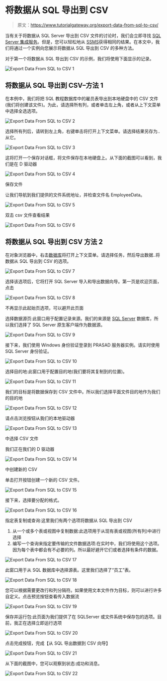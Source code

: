 # 将数据从 SQL 导出到 CSV

> 原文：<https://www.tutorialgateway.org/export-data-from-sql-to-csv/>

当有关于将数据从 SQL Server 导出到 CSV 文件的讨论时，我们会立即寻找 [SQL Server 集成服务](https://www.tutorialgateway.org/ssis/)。但是，您可以轻松地从 [SSMS](https://www.tutorialgateway.org/sql/)获得相同的结果。在本文中，我们将通过一个实例向您展示将数据从 SQL 导出到 CSV 的多种方法。

对于第一个将数据从 SQL 导出到 CSV 的示例，我们将使用下面显示的记录。

![Export Data From SQL to CSV 1](img/9b050cc8f13269da0bba5a2149b3ab9f.png)

## 将数据从 SQL 导出到 CSV–方法 1

在本例中，我们将把 SQL 教程数据库中的雇员表导出到本地硬盘中的 CSV 文件(我们将创建该文件)。为此，请选择所有列，或者单击左上角，或者从上下文菜单中选择全选选项。

![Export Data From SQL to CSV 2](img/f837c389a23987c50621197518699cff.png)

选择所有列后，请转到左上角，右键单击将打开上下文菜单。请选择结果另存为..从它。

![Export Data From SQL to CSV 3](img/fc393f4768052117bd1c157e46a97fc4.png)

这将打开一个保存对话框，将文件保存在本地硬盘上。从下面的截图可以看到，我们是在 D 驱动器

![Export Data From SQL to CSV 4](img/9868b386b279ccba9272e18d4696f124.png)

保存文件

让我们导航到我们提供的文件系统地址，并检查文件名 EmployeeData。

![Export Data From SQL to CSV 5](img/7e8f39658cf3a426c699e81aabc86633.png)

双击 csv 文件查看结果

![Export Data From SQL to CSV 6](img/c4ea8842124e6a6288ab440ac78279fe.png)

## 将数据从 SQL 导出到 CSV 方法 2

在对象浏览器中，右击[数据库](https://www.tutorialgateway.org/how-to-create-database-in-sql-server/)将打开上下文菜单。请选择任务，然后导出数据..将数据从 SQL 导出到 CSV 的选项。

![Export Data From SQL to CSV 7](img/5f62dfadab6a936e73b4a10a06866c6c.png)

选择该选项后，它将打开 SQL Server 导入和导出数据向导。第一页是欢迎页面，点击

![Export Data From SQL to CSV 8](img/a146407f657e5916caf5f490a9abcea4.png)

不再显示此起始页选项，可以避开此页面

选择数据源页:此窗口用于配置记录来源。我们的来源是 [SQL Server](https://www.tutorialgateway.org/sql/) 数据库，所以我们选择了 SQL Server 原生客户端作为数据源。

![Export Data From SQL to CSV 9](img/060d51c27b81aa76010a5e2292445e8a.png)

接下来，我们使用 Windows 身份验证登录到 PRASAD 服务器实例。请实时使用 SQL Server 身份验证。

![Export Data From SQL to CSV 10](img/9934abc925959cce6f4e2987b10bff7a.png)

选择目的地:此窗口用于配置目的地(我们要将其复制到的位置)。

![Export Data From SQL to CSV 11](img/bd88b9b79465c734c36957432fb05154.png)

我们的目标是将数据保存到 CSV 文件中。所以我们选择平面文件目的地作为我们的目的地

![Export Data From SQL to CSV 12](img/e191629df616d3ec5d7e75d3efbd2309.png)

请点击浏览按钮从我们的本地驱动器

![Export Data From SQL to CSV 13](img/f033ec08c2066be1198c23744ff596c5.png)

中选择 CSV 文件

我们正在我们的 D 驱动器

![Export Data From SQL to CSV 14](img/7b3c2cd625b78fe5d5cc95221882f0d8.png)

中创建新的 CSV

单击打开按钮创建一个新的 CSV 文件。

![Export Data From SQL to CSV 15](img/27b4283aee7f37fbf026a932c5e2fe48.png)

接下来，选择要分配的格式。

![Export Data From SQL to CSV 16](img/b0b2f54471e01f172f6d8c56ed242a35.png)

指定表复制或查询:这里我们有两个选项将数据从 SQL 导出到 CSV

1.  从一个或多个表或视图中复制数据:此选项用于从现有表或视图(所有列)中进行选择
2.  编写一个查询来指定要传输的文件数据选项:在实时中，我们将使用这个选项。因为每个表中都会有不必要的列。所以最好避开它们或者选择有条件的数据。

![Export Data From SQL to CSV 17](img/bc7e0cdeecd2437eb5c305e8fffe6d33.png)

此窗口用于从 SQL 数据库中选择源表。这里我们选择了“员工”表。

![Export Data From SQL to CSV 18](img/19d9d05533449969c79e5f51447765f5.png)

您可以根据需要更改行和列分隔符。如果使用文本文件作为目标，则可以进行许多自定义。点击预览按钮查看传入数据流

![Export Data From SQL to CSV 19](img/8124aaee22b6bd971424bdd56af44b61.png)

保存并运行包:此页面为我们提供了在 SQLServer 或文件系统中保存包的选项。目前，我正在选择立即运行选项

![Export Data From SQL to CSV 20](img/73c6c6bbbad53d906786fb7367814763.png)

点击完成按钮，完成【从 SQL 导出数据到 CSV 向导】

![Export Data From SQL to CSV 21](img/ae0032b74af9ea1aa1ea7ce47957f42f.png)

从下面的截图中，您可以观察到状态:成功和消息。

![Export Data From SQL to CSV 22](img/5ae8d2eed1b60a2c4017bc34f485861c.png)